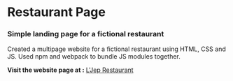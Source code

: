 # Restaurant Page
### Simple landing page for a fictional restaurant

Created a multipage website for a fictional restaurant using HTML, CSS and JS.
Used npm and webpack to bundle JS modules together.

**Visit the website page at :** 
[L'Jep Restaurant](https://jpzp.github.io/restaurant-page/)